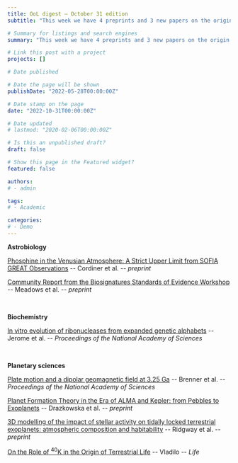 ```yaml
---
title: OoL digest — October 31 edition
subtitle: "This week we have 4 preprints and 3 new papers on the origin of life. Enjoy!"

# Summary for listings and search engines
summary: "This week we have 4 preprints and 3 new papers on the origin of life. Enjoy!"

# Link this post with a project
projects: []

# Date published

# Date the page will be shown
publishDate: "2022-05-28T00:00:00Z"

# Date stamp on the page
date: "2022-10-31T00:00:00Z"

# Date updated
# lastmod: "2020-02-06T00:00:00Z"

# Is this an unpublished draft?
draft: false

# Show this page in the Featured widget?
featured: false

authors:
# - admin

tags:
# - Academic

categories:
# - Demo
---
```


**Astrobiology**

[Phosphine in the Venusian Atmosphere: A Strict Upper Limit from SOFIA GREAT Observations](https://doi.org/10.48550/arXiv.2210.13519) -- Cordiner et al. -- *preprint*

[Community Report from the Biosignatures Standards of Evidence Workshop](https://doi.org/10.48550/arXiv.2210.14293) -- Meadows et al. -- *preprint*

<br>

**Biochemistry**

[In vitro evolution of ribonucleases from expanded genetic alphabets](https://doi.org/10.1073/pnas.2208261119) -- Jerome et al. -- *Proceedings of the National Academy of Sciences*

<br>

**Planetary sciences**

[Plate motion and a dipolar geomagnetic field at 3.25 Ga](https://doi.org/10.1073/pnas.2210258119) -- Brenner et al. -- *Proceedings of the National Academy of Sciences*

[Planet Formation Theory in the Era of ALMA and Kepler: from Pebbles to Exoplanets](https://doi.org/10.48550/arXiv.2203.09759) -- Drazkowska et al. -- *preprint*

[3D modelling of the impact of stellar activity on tidally locked terrestrial exoplanets: atmospheric composition and habitability](https://doi.org/10.48550/arXiv.2210.13257) -- Ridgway et al. -- *preprint*

[On the Role of $^{40}$K in the Origin of Terrestrial Life](https://doi.org/10.3390/life12101620) -- Vladilo -- *Life*

